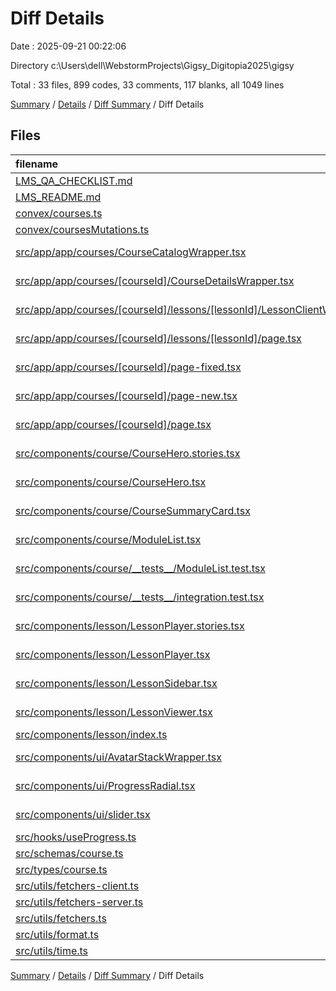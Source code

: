# Diff Details

Date : 2025-09-21 00:22:06

Directory c:\\Users\\dell\\WebstormProjects\\Gigsy_Digitopia2025\\gigsy

Total : 33 files,  899 codes, 33 comments, 117 blanks, all 1049 lines

[Summary](results.md) / [Details](details.md) / [Diff Summary](diff.md) / Diff Details

## Files
| filename | language | code | comment | blank | total |
| :--- | :--- | ---: | ---: | ---: | ---: |
| [LMS\_QA\_CHECKLIST.md](/LMS_QA_CHECKLIST.md) | Markdown | 0 | 0 | 28 | 28 |
| [LMS\_README.md](/LMS_README.md) | Markdown | 3 | 0 | 30 | 33 |
| [convex/courses.ts](/convex/courses.ts) | TypeScript | 2 | 0 | 0 | 2 |
| [convex/coursesMutations.ts](/convex/coursesMutations.ts) | TypeScript | 2 | 0 | 0 | 2 |
| [src/app/app/courses/CourseCatalogWrapper.tsx](/src/app/app/courses/CourseCatalogWrapper.tsx) | TypeScript JSX | 0 | 0 | 1 | 1 |
| [src/app/app/courses/\[courseId\]/CourseDetailsWrapper.tsx](/src/app/app/courses/%5BcourseId%5D/CourseDetailsWrapper.tsx) | TypeScript JSX | 10 | 0 | 1 | 11 |
| [src/app/app/courses/\[courseId\]/lessons/\[lessonId\]/LessonClientWrapper.tsx](/src/app/app/courses/%5BcourseId%5D/lessons/%5BlessonId%5D/LessonClientWrapper.tsx) | TypeScript JSX | -1 | -13 | 0 | -14 |
| [src/app/app/courses/\[courseId\]/lessons/\[lessonId\]/page.tsx](/src/app/app/courses/%5BcourseId%5D/lessons/%5BlessonId%5D/page.tsx) | TypeScript JSX | 45 | 2 | 0 | 47 |
| [src/app/app/courses/\[courseId\]/page-fixed.tsx](/src/app/app/courses/%5BcourseId%5D/page-fixed.tsx) | TypeScript JSX | -2 | 0 | 1 | -1 |
| [src/app/app/courses/\[courseId\]/page-new.tsx](/src/app/app/courses/%5BcourseId%5D/page-new.tsx) | TypeScript JSX | 7 | 0 | 1 | 8 |
| [src/app/app/courses/\[courseId\]/page.tsx](/src/app/app/courses/%5BcourseId%5D/page.tsx) | TypeScript JSX | 8 | 0 | 1 | 9 |
| [src/components/course/CourseHero.stories.tsx](/src/components/course/CourseHero.stories.tsx) | TypeScript JSX | 10 | 0 | 1 | 11 |
| [src/components/course/CourseHero.tsx](/src/components/course/CourseHero.tsx) | TypeScript JSX | 23 | 0 | 1 | 24 |
| [src/components/course/CourseSummaryCard.tsx](/src/components/course/CourseSummaryCard.tsx) | TypeScript JSX | 9 | 0 | 1 | 10 |
| [src/components/course/ModuleList.tsx](/src/components/course/ModuleList.tsx) | TypeScript JSX | 27 | 0 | 1 | 28 |
| [src/components/course/\_\_tests\_\_/ModuleList.test.tsx](/src/components/course/__tests__/ModuleList.test.tsx) | TypeScript JSX | 9 | 0 | 1 | 10 |
| [src/components/course/\_\_tests\_\_/integration.test.tsx](/src/components/course/__tests__/integration.test.tsx) | TypeScript JSX | -2 | 0 | 1 | -1 |
| [src/components/lesson/LessonPlayer.stories.tsx](/src/components/lesson/LessonPlayer.stories.tsx) | TypeScript JSX | -6 | 0 | 1 | -5 |
| [src/components/lesson/LessonPlayer.tsx](/src/components/lesson/LessonPlayer.tsx) | TypeScript JSX | 33 | 3 | 5 | 41 |
| [src/components/lesson/LessonSidebar.tsx](/src/components/lesson/LessonSidebar.tsx) | TypeScript JSX | 31 | 0 | 1 | 32 |
| [src/components/lesson/LessonViewer.tsx](/src/components/lesson/LessonViewer.tsx) | TypeScript JSX | 26 | 2 | 5 | 33 |
| [src/components/lesson/index.ts](/src/components/lesson/index.ts) | TypeScript | 0 | 0 | 1 | 1 |
| [src/components/ui/AvatarStackWrapper.tsx](/src/components/ui/AvatarStackWrapper.tsx) | TypeScript JSX | 29 | 0 | 1 | 30 |
| [src/components/ui/ProgressRadial.tsx](/src/components/ui/ProgressRadial.tsx) | TypeScript JSX | 3 | 0 | 1 | 4 |
| [src/components/ui/slider.tsx](/src/components/ui/slider.tsx) | TypeScript JSX | 17 | 0 | 1 | 18 |
| [src/hooks/useProgress.ts](/src/hooks/useProgress.ts) | TypeScript | 22 | 0 | 1 | 23 |
| [src/schemas/course.ts](/src/schemas/course.ts) | TypeScript | 65 | 0 | 1 | 66 |
| [src/types/course.ts](/src/types/course.ts) | TypeScript | 36 | 0 | 1 | 37 |
| [src/utils/fetchers-client.ts](/src/utils/fetchers-client.ts) | TypeScript | 23 | 0 | 1 | 24 |
| [src/utils/fetchers-server.ts](/src/utils/fetchers-server.ts) | TypeScript | 67 | 0 | 1 | 68 |
| [src/utils/fetchers.ts](/src/utils/fetchers.ts) | TypeScript | 377 | 39 | 25 | 441 |
| [src/utils/format.ts](/src/utils/format.ts) | TypeScript | 3 | 0 | 1 | 4 |
| [src/utils/time.ts](/src/utils/time.ts) | TypeScript | 23 | 0 | 1 | 24 |

[Summary](results.md) / [Details](details.md) / [Diff Summary](diff.md) / Diff Details